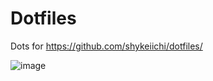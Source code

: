 # Dotfiles
Dots for https://github.com/shykeiichi/dotfiles/

![image](https://user-images.githubusercontent.com/60363370/210694248-ea9a50dc-260d-4518-bede-bbfc0a520772.png)
